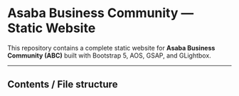 # Asaba Business Community — Static Website

This repository contains a complete static website for **Asaba Business Community (ABC)** built with Bootstrap 5, AOS, GSAP, and GLightbox.

---

## Contents / File structure

